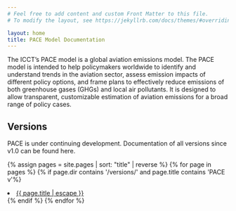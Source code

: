 ```yaml
---
# Feel free to add content and custom Front Matter to this file.
# To modify the layout, see https://jekyllrb.com/docs/themes/#overriding-theme-defaults

layout: home
title: PACE Model Documentation
---
```


The ICCT’s PACE model is a global aviation emissions model. The PACE model is intended to help policymakers worldwide to identify and understand trends in the aviation sector, assess emission impacts of different policy options, and frame plans to effectively reduce emissions of both greenhouse gases (GHGs) and local air pollutants. It is designed to allow transparent, customizable estimation of aviation emissions for a broad range of policy cases.

## Versions

PACE is under continuing development. Documentation of all versions since v1.0 can be found here.

{% assign pages = site.pages | sort: "title" | reverse %}
{% for page in pages %}
{% if page.dir contains '/versions/' and page.title contains 'PACE v'%}
<li><a class="page-link" href="{{ page.url | relative_url }}">{{ page.title | escape }}</a></li>
{% endif %}
{% endfor %}
